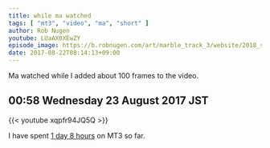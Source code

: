 ```yaml
---
title: while ma watched
tags: [ "mt3", "video", "ma", "short" ]
author: Rob Nugen
youtube: LUaAX0XEwZY
episode_image: https://b.robnugen.com/art/marble_track_3/website/2018_sep_02_mt3_placeholder.png
date: 2017-08-22T08:14:13+09:00
---
```


Ma watched while I added about 100 frames to the video.

## 00:58 Wednesday 23 August 2017 JST

{{< youtube xqpfr94JQ5Q >}}

I have spent [1 day 8 hours](
http://www.grun1.com/utils/timeCalc.html?t1=34:03&t2=57:27&t3=60:14&t4=71:50&t5=31:08&t6=78:05&t7=33:27&t8=62:46&t9=40:12&t10=94:51&t11=22:02&t12=2:41:39&t13=17:00&t14=28:17&t15=1:17:51&t16=1:31:40&t17=1:04:46&t18=2:02:43&t19=6:08:45&t20=2:00:00&t21=2:39:38&t22=1:15:42&t23=55:40&mode=0&fs3=1&ft2=1&f3t1=1&f4t0=1&d=:&o3=1&fps=
) on MT3 so far.

